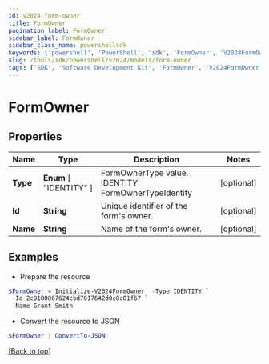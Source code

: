 ```yaml
---
id: v2024-form-owner
title: FormOwner
pagination_label: FormOwner
sidebar_label: FormOwner
sidebar_class_name: powershellsdk
keywords: ['powershell', 'PowerShell', 'sdk', 'FormOwner', 'V2024FormOwner'] 
slug: /tools/sdk/powershell/v2024/models/form-owner
tags: ['SDK', 'Software Development Kit', 'FormOwner', 'V2024FormOwner']
---
```



# FormOwner

## Properties

Name | Type | Description | Notes
------------ | ------------- | ------------- | -------------
**Type** |  **Enum** [  "IDENTITY" ] | FormOwnerType value. IDENTITY FormOwnerTypeIdentity | [optional] 
**Id** | **String** | Unique identifier of the form's owner. | [optional] 
**Name** | **String** | Name of the form's owner. | [optional] 

## Examples

- Prepare the resource
```powershell
$FormOwner = Initialize-V2024FormOwner  -Type IDENTITY `
 -Id 2c9180867624cbd7017642d8c8c81f67 `
 -Name Grant Smith
```

- Convert the resource to JSON
```powershell
$FormOwner | ConvertTo-JSON
```


[[Back to top]](#) 


